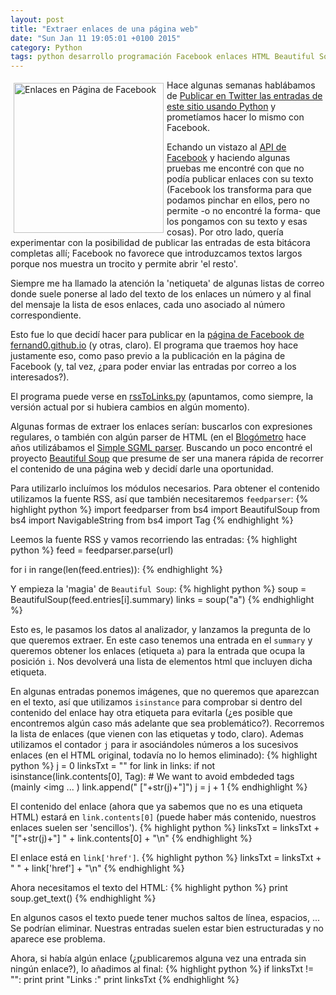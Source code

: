 ```yaml
---
layout: post
title: "Extraer enlaces de una página web"
date: "Sun Jan 11 19:05:01 +0100 2015"
category: Python
tags: python desarrollo programación Facebook enlaces HTML Beautiful Soup
---
```



<a href="https://plus.google.com/112862240851570159916/posts/Ps9VHx71gCW" title="Enlaces"><img src="https://lh3.googleusercontent.com/-IVdMXNs-UyE/VLK46RXRP1I/AAAAAAAAJ7E/rvp7ZzTOy4I/w521-h423-no/2015-01-11-FacebookPage.png" width="240"  alt="Enlaces en Página de Facebook" style="float:left; margin:5px"></a>

Hace algunas semanas hablábamos de [Publicar en Twitter las entradas de este sitio usando Python](http://fernand0.github.io/publicar-en-twitter-las-entradas-de-este-sitio/) y prometíamos hacer lo mismo con Facebook. 

Echando un vistazo al [API de Facebook](https://developers.facebook.com/) y haciendo algunas pruebas me encontré con que no podía publicar enlaces con su texto (Facebook los transforma para  que podamos pinchar en ellos, pero no permite -o no encontré la forma- que los pongamos con su texto y esas cosas). 
Por otro lado, quería experimentar con la posibilidad de publicar las entradas de esta bitácora completas allí; Facebook no favorece que introduzcamos textos largos porque nos muestra un trocito y permite abrir 'el resto'.

Siempre me ha llamado la atención la 'netiqueta' de algunas listas de correo donde suele ponerse al lado del texto de los enlaces un número y al final del mensaje la lista de esos enlaces, cada uno asociado al número correspondiente. 

Esto fue lo que decidí hacer para publicar en la [página de Facebook de fernand0.github.io](https://www.facebook.com/fernand0.github.io) (y otras, claro). El programa que traemos hoy hace justamente eso, como paso previo a la publicación en la página de Facebook (y, tal vez, ¿para poder enviar las entradas por correo a los interesados?).

El programa puede verse en [rssToLinks.py](https://github.com/fernand0/scripts/blob/8788002216df672393b5c1e63f9cea0c78a2beca/rssToLinks.py) (apuntamos, como siempre, la versión actual por si hubiera cambios en algún momento).

Algunas formas de extraer los enlaces serían: buscarlos con expresiones regulares, o también con algún parser de HTML (en el [Blogómetro](http://blogometro.sourceforge.net/) hace años utilizábamos el [Simple SGML parser](https://docs.python.org/2/library/sgmllib.html).
Buscando un poco encontré el proyecto [Beautiful Soup](http://www.crummy.com/software/BeautifulSoup/) que presume de ser una manera rápida de recorrer el contenido de una página web y decidí darle una oportunidad.

Para utilizarlo incluímos los módulos necesarios. Para obtener el contenido utilizamos la fuente RSS, así que también necesitaremos `feedparser`:
{% highlight python %}
import feedparser
from bs4 import BeautifulSoup
from bs4 import NavigableString
from bs4 import Tag
{% endhighlight %}

Leemos la fuente RSS y vamos recorriendo las entradas:
{% highlight python %}
feed = feedparser.parse(url)

for i in range(len(feed.entries)):
{% endhighlight %}

Y empieza la 'magia' de `Beautiful Soup`:
{% highlight python %}
        soup = BeautifulSoup(feed.entries[i].summary)
        links = soup("a")
{% endhighlight %}

Esto es, le pasamos los datos al analizador, y lanzamos la pregunta de lo que queremos extraer. En este caso tenemos una entrada en el `summary` y queremos obtener los enlaces (etiqueta `a`) para la entrada que ocupa la posición `i`. 
Nos devolverá una lista de elementos html que incluyen dicha etiqueta.

En algunas entradas ponemos imágenes, que no queremos que aparezcan en el texto, así que utilizamos `isinstance` para comprobar si dentro del contenido del enlace hay otra etiqueta para evitarla (¿es posible que encontremos algún caso más adelante que sea problemático?). Recorremos la lista de enlaces (que vienen con las etiquetas y todo, claro). Ademas utilizamos el contador `j` para ir asociándoles números a los sucesivos enlaces (en el HTML original, todavía no lo hemos eliminado):
{% highlight python %}
	j = 0
	linksTxt = ""
	for link in links:
		if not isinstance(link.contents[0], Tag):
			# We want to avoid embdeded tags (mainly <img ... )
			link.append(" ["+str(j)+"]")
			j =  j + 1
{% endhighlight %}

El contenido del enlace (ahora que ya sabemos que no es una etiqueta HTML) estará en `link.contents[0]` (puede haber más contenido, nuestros enlaces suelen ser 'sencillos'). 
{% highlight python %}
	linksTxt = linksTxt + "["+str(j)+"] " + link.contents[0] + "\n"
{% endhighlight %}

El enlace está en `link['href']`.
{% highlight python %}
	linksTxt = linksTxt + "    " + link['href'] + "\n"
{% endhighlight %}

Ahora necesitamos el texto del HTML:
{% highlight python %}
	print soup.get_text()
{% endhighlight %}

En algunos casos el texto puede tener muchos saltos de línea, espacios, ... Se podrían eliminar. Nuestras entradas suelen estar bien estructuradas y no aparece ese problema.

Ahora, si había algún enlace (¿publicaremos alguna vez una entrada sin ningún enlace?), lo añadimos al final:
{% highlight python %}
	if linksTxt != "":
		print
		print "Links :"
		print linksTxt
{% endhighlight %}
